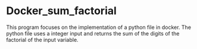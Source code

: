 # Docker_sum_factorial
This program focuses on the implementation of a python file in docker. The python file uses a integer input and returns the sum of the digits of the factorial of the input variable.
